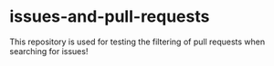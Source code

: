 # issues-and-pull-requests
This repository is used for testing the filtering of pull requests when searching for issues!
